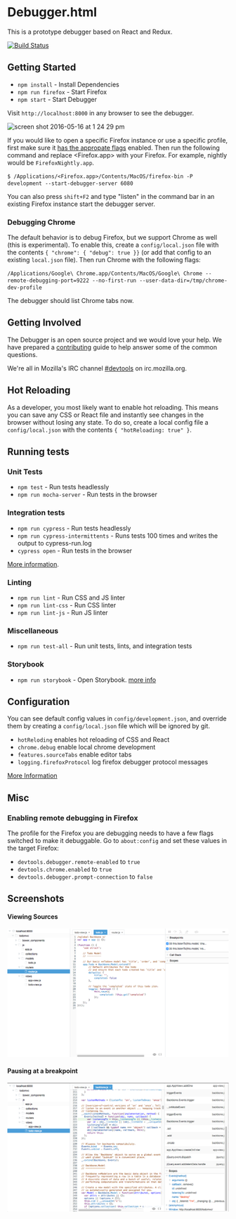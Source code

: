 # Debugger.html

This is a prototype debugger based on React and Redux.

[![Build Status](https://travis-ci.org/jlongster/debugger.html.svg?branch=master)](https://travis-ci.org/jlongster/debugger.html)

## Getting Started

* `npm install` - Install Dependencies
* `npm run firefox` - Start Firefox
* `npm start` - Start Debugger

Visit `http://localhost:8000` in any browser to see the debugger.

![screen shot 2016-05-16 at 1 24 29 pm](https://cloud.githubusercontent.com/assets/254562/15297643/34575ca6-1b69-11e6-9703-8ba0a029d4f9.png)

If you would like to open a specific Firefox instance or use a specific profile, first make sure it [has the appropate flags](#enabling-remote-debugging-in-firefox) enabled. Then run the following command and replace <Firefox.app> with your Firefox. For example, nightly would be `FirefoxNightly.app`.

```
$ /Applications/<Firefox.app>/Contents/MacOS/firefox-bin -P development --start-debugger-server 6080
```

You can also press `shift+F2` and type "listen" in the command bar in an existing Firefox instance start the debugger server.

### Debugging Chrome

The default behavior is to debug Firefox, but we support Chrome as well (this is experimental). To enable this, create a `config/local.json` file with the contents `{ "chrome": { "debug": true }}` (or add that config to an existing `local.json` file). Then run Chrome with the following flags:

```
/Applications/Google\ Chrome.app/Contents/MacOS/Google\ Chrome --remote-debugging-port=9222 --no-first-run --user-data-dir=/tmp/chrome-dev-profile
```

The debugger should list Chrome tabs now.

## Getting Involved

The Debugger is an open source project and we would love your help. We have prepared a [contributing](https://github.com/jlongster/debugger.html/blob/master/CONTRIBUTING.md) guide to help answer some of the common questions.

We're all in Mozilla's IRC channel [#devtools](irc://irc.mozilla.org/devtools) on irc.mozilla.org.

## Hot Reloading

As a developer, you most likely want to enable hot reloading. This means you can save any CSS or React file and instantly see changes in the browser without losing any state. To do so, create a local config file a `config/local.json` with the contents `{ "hotReloading: true" }`.

## Running tests

### Unit Tests

* `npm test` - Run tests headlessly
* `npm run mocha-server` - Run tests in the browser

### Integration tests
* `npm run cypress` - Run tests headlessly
* `npm run cypress-intermittents` - Runs tests 100 times and writes the output to cypress-run.log
* `cypress open` - Run tests in the browser

[More information](./docs/integration-tests.md).

### Linting
* `npm run lint` - Run CSS and JS linter
* `npm run lint-css` - Run CSS linter
* `npm run lint-js` - Run JS linter

### Miscellaneous
* `npm run test-all` - Run unit tests, lints, and integration tests

### Storybook
* `npm run storybook` - Open Storybook. [more info](./docs/local-development.md#storybook)

## Configuration

You can see default config values in `config/development.json`, and override them by creating a `config/local.json` file which will be ignored by git.

* `hotReloding` enables hot reloading of CSS and React
* `chrome.debug` enable local chrome development
* `features.sourceTabs` enable editor tabs
* `logging.firefoxProtocol` log firefox debugger protocol messages

[More Information](./docs/local-development.md#configs)

## Misc

### Enabling remote debugging in Firefox

The profile for the Firefox you are debugging needs to have a few flags switched to make it debuggable. Go to `about:config` and set these values in the target Firefox:

* `devtools.debugger.remote-enabled` to `true`
* `devtools.chrome.enabled` to `true`
* `devtools.debugger.prompt-connection` to `false`

## Screenshots

#### Viewing Sources
![](./docs/screenshots/active.png)

#### Pausing at a breakpoint
![](./docs/screenshots/paused.png)
